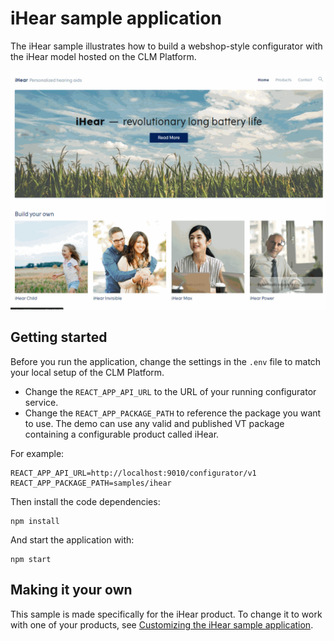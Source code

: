 # iHear sample application

The iHear sample illustrates how to build a webshop-style configurator with the iHear model hosted on the CLM Platform.

![iHear demo](./docs/ihear-demo.gif)

## Getting started

Before you run the application, change the settings in the `.env` file to match your local setup of the CLM Platform.

- Change the `REACT_APP_API_URL` to the URL of your running configurator service.
- Change the `REACT_APP_PACKAGE_PATH` to reference the package you want to use. The demo can use any valid and published VT package containing a configurable product called iHear.

For example:

```
REACT_APP_API_URL=http://localhost:9010/configurator/v1
REACT_APP_PACKAGE_PATH=samples/ihear
```

Then install the code dependencies:

```
npm install
```

And start the application with:

```
npm start
```

## Making it your own

This sample is made specifically for the iHear product. To change it to work
with one of your products, see [Customizing the iHear sample application](docs/README.md).
